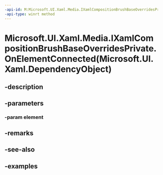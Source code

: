 ```yaml
---
-api-id: M:Microsoft.UI.Xaml.Media.IXamlCompositionBrushBaseOverridesPrivate.OnElementConnected(Microsoft.UI.Xaml.DependencyObject)
-api-type: winrt method
---
```


# Microsoft.UI.Xaml.Media.IXamlCompositionBrushBaseOverridesPrivate.OnElementConnected(Microsoft.UI.Xaml.DependencyObject)

<!--
public void OnElementConnected (Microsoft.UI.Xaml.DependencyObject element);
-->


## -description

## -parameters

### -param element

## -remarks

## -see-also

## -examples


